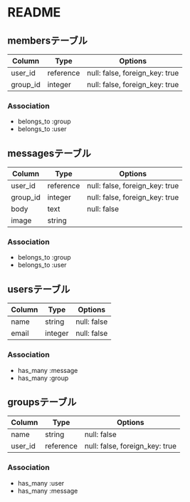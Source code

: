 # README
## membersテーブル

|Column|Type|Options|
|------|----|-------|
|user_id|reference|null: false, foreign_key: true|
|group_id|integer|null: false, foreign_key: true|

### Association
- belongs_to :group
- belongs_to :user

## messagesテーブル

|Column|Type|Options|
|------|----|-------|
|user_id|reference|null: false, foreign_key: true|
|group_id|integer|null: false, foreign_key: true|
|body|text|null: false|
|image|string|
### Association
- belongs_to :group
- belongs_to :user

## usersテーブル

|Column|Type|Options|
|------|----|-------|
|name|string|null: false|
|email|integer|null: false|

### Association
- has_many :message
- has_many :group

## groupsテーブル

|Column|Type|Options|
|------|----|-------|
|name|string|null: false|
|user_id|reference|null: false, foreign_key: true|

### Association
- has_many :user
- has_many :message
